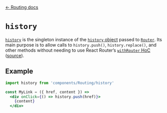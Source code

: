 [← Routing docs](/guides/routing)

# `history`

[`history`](/src/components/Routing/history.js) is the singleton instance of the [`history` object](https://reacttraining.com/react-router/web/api/history) passed to [`Router`](/src/components/Routing/Router/index.js). Its main purpose is to allow calls to `history.push()`, `history.replace()`, and other methods without needing to use React Router’s [`withRouter` HoC](https://reacttraining.com/react-router/web/api/withRouter) ([source](https://github.com/ReactTraining/react-router/issues/5237#issuecomment-308245424)).

## Example

```jsx
import history from 'components/Routing/history'

const MyLink = ({ href, content }) =>
  <div onClick={() => history.push(href)}>
    {content}
  </div>
```
